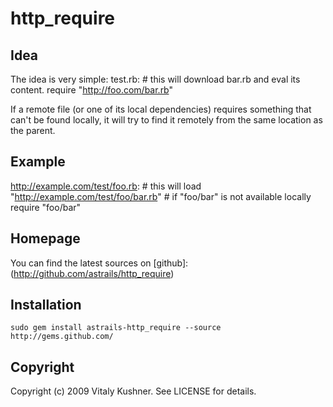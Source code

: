 # http_require

## Idea

The idea is very simple:
test.rb:
    # this will download bar.rb and eval its content.
    require "http://foo.com/bar.rb"

If a remote file (or one of its local dependencies) requires something that
can't be found locally, it will try to find it remotely from the same location
as the parent.

## Example

http://example.com/test/foo.rb:
    # this will load "http://example.com/test/foo/bar.rb"
    # if "foo/bar" is not available locally
    require "foo/bar"

## Homepage

You can find the latest sources on [github]:(http://github.com/astrails/http_require)

## Installation

    sudo gem install astrails-http_require --source http://gems.github.com/

## Copyright

Copyright (c) 2009 Vitaly Kushner. See LICENSE for details.

